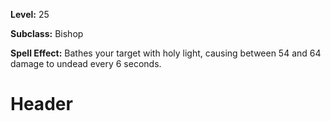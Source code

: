 <!-- TITLE: Spell: Sermon Of The Righteous -->
<!-- SUBTITLE:  -->

**Level:** 25

**Subclass:** Bishop

**Spell Effect:** Bathes your target with holy light, causing between 54 and 64 damage to undead every 6 seconds.

# Header